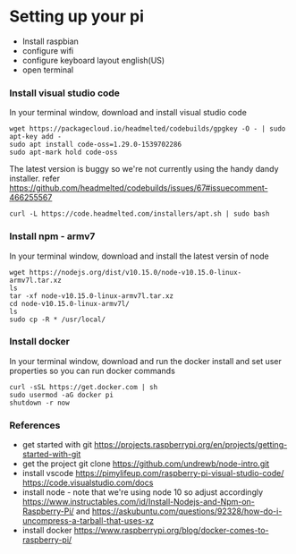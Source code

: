 # Setting up your pi

- Install raspbian
- configure wifi
- configure keyboard layout english(US)
- open terminal

### Install visual studio code
In your terminal window, download and install visual studio code 

    wget https://packagecloud.io/headmelted/codebuilds/gpgkey -O - | sudo apt-key add -
    sudo apt install code-oss=1.29.0-1539702286
    sudo apt-mark hold code-oss
    
The latest version is buggy so we're not currently using the handy dandy installer. refer https://github.com/headmelted/codebuilds/issues/67#issuecomment-466255567

    curl -L https://code.headmelted.com/installers/apt.sh | sudo bash

### Install npm - armv7
In your terminal window, download and install the latest versin of node

    wget https://nodejs.org/dist/v10.15.0/node-v10.15.0-linux-armv7l.tar.xz
    ls
    tar -xf node-v10.15.0-linux-armv7l.tar.xz 
    cd node-v10.15.0-linux-armv7l/
    ls
    sudo cp -R * /usr/local/

    
### Install docker
In your terminal window, download and run the docker install and set user properties so you can run docker commands

    curl -sSL https://get.docker.com | sh
    sudo usermod -aG docker pi
    shutdown -r now


### References
- get started with git
    https://projects.raspberrypi.org/en/projects/getting-started-with-git
- get the project
    git clone https://github.com/undrewb/node-intro.git
- install vscode
    https://pimylifeup.com/raspberry-pi-visual-studio-code/
    https://code.visualstudio.com/docs
- install node - note that we're using node 10 so adjust accordingly
    https://www.instructables.com/id/Install-Nodejs-and-Npm-on-Raspberry-Pi/
    and             https://askubuntu.com/questions/92328/how-do-i-uncompress-a-tarball-that-uses-xz
- install docker 
        https://www.raspberrypi.org/blog/docker-comes-to-raspberry-pi/
